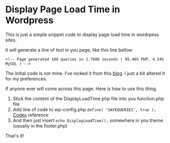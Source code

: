 Display Page Load Time in Wordpress
===================================

This is just a simple snippet code to display page load time in wordrpess sites.

It will generate a line of text in you page, like this line bellow 

`<!-- Page generated 184 queries in 1.7686 seconds ( 95.46% PHP, 4.54% MySQL ) -->`


The initial code is not mine. I've nicked it from this [blog](http://usefulmix.com/wordpress-page-load-statistics/).
I just a bit altered it for my preferences.


If anyone ever will come across this page. Here is how to use this thing.

1. Stick the content of the DisplayLoadTime.php file into you function.php file
2. Add line of code to wp-config.php `define( 'SAVEQUERIES', true );` [Codex](http://codex.wordpress.org/Editing_wp-config.php#Save_queries_for_analysis "Explanation of this variable at the Wordpress Codex") reference 
2. And then just insert `echo DisplayLoadTime();` somewhere in you theme (usually in the footer.php)

That's it!
